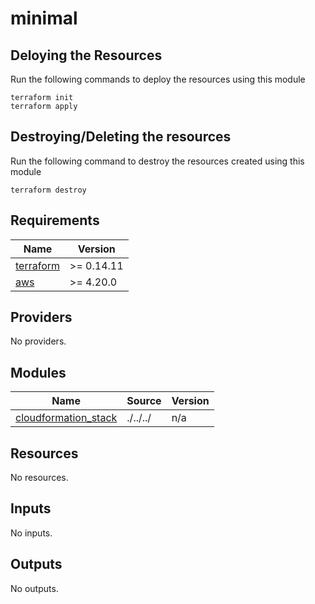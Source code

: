 # minimal

## Deloying the Resources
Run the following commands to deploy the resources using this module
```console
terraform init
terraform apply
```

## Destroying/Deleting the resources
Run the following command to destroy the resources created using this module
```console
terraform destroy
```
<!-- BEGINNING OF PRE-COMMIT-TERRAFORM DOCS HOOK -->
## Requirements

| Name | Version |
|------|---------|
| <a name="requirement_terraform"></a> [terraform](#requirement\_terraform) | >= 0.14.11 |
| <a name="requirement_aws"></a> [aws](#requirement\_aws) | >= 4.20.0 |

## Providers

No providers.

## Modules

| Name | Source | Version |
|------|--------|---------|
| <a name="module_cloudformation_stack"></a> [cloudformation\_stack](#module\_cloudformation\_stack) | ./../../ | n/a |

## Resources

No resources.

## Inputs

No inputs.

## Outputs

No outputs.
<!-- END OF PRE-COMMIT-TERRAFORM DOCS HOOK -->
